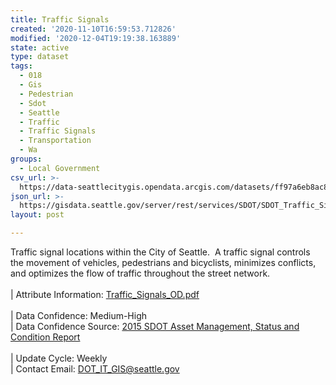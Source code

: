 ```yaml
---
title: Traffic Signals
created: '2020-11-10T16:59:53.712826'
modified: '2020-12-04T19:19:38.163889'
state: active
type: dataset
tags:
  - 018
  - Gis
  - Pedestrian
  - Sdot
  - Seattle
  - Traffic
  - Traffic Signals
  - Transportation
  - Wa
groups:
  - Local Government
csv_url: >-
  https://data-seattlecitygis.opendata.arcgis.com/datasets/ff97a6eb8ac84356beea09138c6e1ec3_0.csv?outSR=%7B%22latestWkid%22%3A2926%2C%22wkid%22%3A2926%7D
json_url: >-
  https://gisdata.seattle.gov/server/rest/services/SDOT/SDOT_Traffic_Signals/MapServer/0
layout: post

---
```

Traffic signal locations within the City of Seattle.  A traffic signal controls the movement of vehicles, pedestrians
and bicyclists, minimizes conflicts, and optimizes the flow of traffic
throughout the street network.<br /><br />| Attribute Information: <a href='https://drive.google.com/open?id=1vzMcyC9Q40LXPI-U00PbZty7SDzUX2yx' rel='nofollow ugc' target='_blank'>Traffic_Signals_OD.pdf</a> <br /><br />| Data Confidence: Medium-High 
<br />| Data Confidence Source: <a href='https://www.seattle.gov/Documents/Departments/SDOT/About/SDOT2015SCReportFinal12-7-2015.pdf' rel='nofollow ugc' target='_blank'>2015 SDOT Asset Management, Status and Condition Report</a> <br /><br />| Update Cycle: Weekly <br />| Contact Email: <a href='mailto:DOT_IT_GIS@seattle.gov' rel='nofollow ugc' target='_blank'>DOT_IT_GIS@seattle.gov</a>
